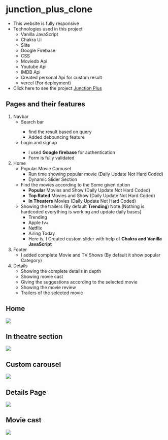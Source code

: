 # junction_plus_clone
<ul>
    <li>This website is fully responsive</li>
    <li>Technologies used in this project
        <ul>
            <li>Vanilla JavaScript</li>
            <li>Chakra Ui</li>
            <li>Slite</li>
            <li>Google Firebase</li>
            <li>CSS</li>
            <li>Moviedb Api</li>
            <li>Youtube Api</li>
            <li>IMDB Api</li>
            <li>Created personal Api for custom result</li>
            <li>vercel (For deployment)</li>
        </ul></li>
    <li>Click here to see the project
        <a href="https://junction-plus-clone.vercel.app/">Junction Plus</a>
    </li>
</ul>

## Pages and their features
<ol>
    <li>Navbar
        <ul>
          <li>Search bar</li>
              <ul>
                   <li>find the result based on query</li>
                   <li>Added debouncing feature</li>
              </ul>
          <li>Login and signup</li>
              <ul>
                    <li>I used <b>Google firebase</b> for authentication</li>
                    <li>Form is fully validated</li>
              </ul>
        </ul></li>
        
   


  <li>Home
      <ul>
            <li>Popular Movie Carousel
                <ul>
                    <li>Run time showing popular movie (Daily Update Not Hard Coded)</li>
                    <li>Dynamic Slider Section</li>
                </ul></li>
            <li>Find the movies according to the Some given option
                 <ul>
                      <li><b>Popular</b> Movies and Show (Daily Update Not Hard Coded)</li>
                      <li><b>Top Rated</b> Movies and Show (Daily Update Not Hard Coded)</li>
                      <li><b>In Theaters</b> Movies (Daily Update Not Hard Coded)</li>
                 </ul></li>
             <li>Showing the trailers (By default <b>Trending</b>) Note:[Nothing is hardcoded everything is working and update daily bases]
                 <ul>
                       <li>Trending</li>
                       <li>Apple tv+</li>
                       <li>Netflix</li>
                       <li>Airing Today</li>
                       <li>Here is, I Created custom slider with help of <b>Chakra and Vanilla JavaScript</b></li>
                 </ul></li>
       </ul></li>
  <li> Footer 
       <ul>
           <li>I added complete Movie and TV Shows (By default it show popular Category)</li>
  </ul></li>
    <li>Details
        <ul>
            <li>Showing the complete details in depth</li>
            <li>Showing movie cast</li>
            <li>Giving the suggestions according to the selected movie</li>
            <li>Showing the movie review</li>
            <li>Trailers of the selected movie</li>
        </ul></li>
</ol>
<h2>Home</h2>
 <img src="https://user-images.githubusercontent.com/108677306/221346026-b1050e5a-dbb2-46d7-97b7-e63c24babc00.PNG"/>
 
 <h2>In theatre section</h2>
<img src="https://user-images.githubusercontent.com/108677306/221346490-7e621701-df43-4ee9-9050-9a9c8de75867.PNG"/>

<h2>Custom carousel</h2>
<img src="https://user-images.githubusercontent.com/108677306/221346785-5fef4f23-44f1-4f1d-9672-fec1d5786dad.PNG"/>

<h2>Details Page</h2>
<img src="https://user-images.githubusercontent.com/108677306/221346852-e7bb1e19-33b5-401d-b98e-7d4991014c18.PNG"/>


<h2>Movie cast</h2>
<img src="https://user-images.githubusercontent.com/108677306/221346943-8feb9f88-034f-4ec8-aa98-b74a0604963e.PNG"/>
